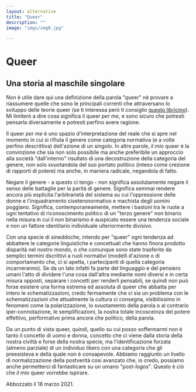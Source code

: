 ```yaml
---
layout: alternative
title: "Queer"
description: ""
image: "imgs/img0.jpg"

---
```


# Queer

## Una storia al maschile singolare

Non è utile dare qui una definizione della parola "queer" nè provare a riassumere quelle che sono le principali correnti che attraversano lo sviluppo delle teorie queer (se ti interessa però ti consiglio [questo libricino](http://mimesisedizioni.it/le-teorie-queer.html)). Mi limiterò a dire cosa significa il queer *per me*, e sono sicuro che potresti pensarla diversamente e potresti perfino avere ragione.

Il queer *per me* è uno spazio d'interpretazione del reale che si apre nel momento in cui si rifiuta il genere come categoria normativa (e a volte perfino descrittiva) dell'azione di un singolo. In altre parole, *il mio* queer è la convinzione che sia non solo possibile ma anche preferibile un approccio alla società "dall'interno" risultato di una decostruzione della categoria del genere, non solo svuotandola del suo portato politico (inteso come crezione di rapporti di potere) ma anche, in maniera radicale, negandola di fatto.

Negare il genere - a questo ci tengo - non significa assolutamente negare il senso delle battaglie per la parità di genere. Significa semmai rendere ancora più esplicita l'arbitrarietà del sistema su cui l'oppressione delle donne e l'inquadramento ciseteronormativo e machista degli uomini poggiano. Significa, contemporaneamente, mettere i bastoni tra le ruote a ogni tentativo di riconoscimento politico di un "terzo genere" non binario nella misura in cui il non binarismo è auspicato essere una tendenza sociale e non un fattore identitario individuale ulteriormente divisivo.

Con una specie di sineddoche, intendo per "queer" ogni tendenza ad abbattere le categorie linguistiche e concettuali che hanno finora prodotto disparità nel nostro mondo, o che comunque sono state trasferite da semplici termini dscrittivi a ruoli normativi (modelli d'azione o di comportamento che, ci si apetta, i partecipanti di quella categoria incarneranno). Se da un lato infatti fa parte del linguaggio e del pensiero umani l'atto di dividere l'una cosa dall'altra mediante nomi diversi e in certa misura opposti, separare i concetti per renderli pensabili, se quindi non può forse esistere una forma estrema ed assoluta di queer che abbatta per intero le schematizzazioni, credo fermamente che ci sia un problema con le schematizzazioni che attualmente la cultura ci consegna, visibilissimo in fenomeni come la polarizzazione, lo svuotamento della parola o al contrario iper-connotazione, le semplificazioni, la nostra totale incosceinza del potere effettivo, performativo prima ancora che politico, della parola.

Da un punto di vista queer, quindi, quello su cui posso soffermarmi non è tanto il concetto di uomo e donna, concetto che ci viene dalla storia della nostra civiltà e forse della nostra specie, ma l'identificazione forzata (almeno parziale) di un individuo libero con una categoria che gli preesisteva e della quale non è consapevole. Abbiamo raggiunto un livello di normalizzazione della postverità così avanzato che, io credo, possiamo anche permetterci di fantasticare su un umano "post-*logos*". Questo è ciò che *il mio* queer vorrebbe ispirare.

<p class="date">Abbozzato il 18 marzo 2021.</p>